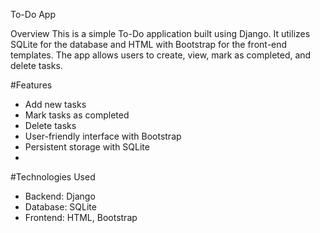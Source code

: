 To-Do App

Overview
This is a simple To-Do application built using Django. It utilizes SQLite for the database and HTML with Bootstrap for the front-end templates. The app allows users to create, view, mark as completed, and delete tasks.

#Features
- Add new tasks
- Mark tasks as completed
- Delete tasks
- User-friendly interface with Bootstrap
- Persistent storage with SQLite
- 
#Technologies Used
  - Backend: Django
  - Database: SQLite
  - Frontend: HTML, Bootstrap

